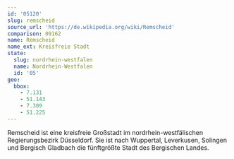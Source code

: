 ```yaml
---
id: '05120'
slug: remscheid
source_url: 'https://de.wikipedia.org/wiki/Remscheid'
comparison: 09162
name: Remscheid
name_ext: Kreisfreie Stadt
state:
  slug: nordrhein-westfalen
  name: Nordrhein-Westfalen
  id: '05'
geo:
  bbox:
    - 7.131
    - 51.143
    - 7.309
    - 51.225
---
```


Remscheid ist eine kreisfreie Großstadt im nordrhein-westfälischen Regierungsbezirk Düsseldorf. Sie ist nach Wuppertal, Leverkusen, Solingen und Bergisch Gladbach die fünftgrößte Stadt des Bergischen Landes.
